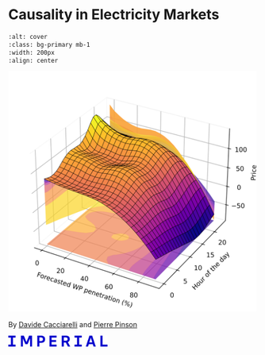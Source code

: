 # Causality in Electricity Markets

```{image} ../images/penetration_apx.png
:alt: cover
:class: bg-primary mb-1
:width: 200px
:align: center
```

<img src="penetration_apx.png" alt="Cover Image" style="width: 500px;"/>

By [Davide Cacciarelli](https://sites.google.com/view/dcacciarelli) and [Pierre Pinson](https://pierrepinson.com/)

<img src="imperial_logo.png" alt="University Logo" style="width: 200px;"/>
